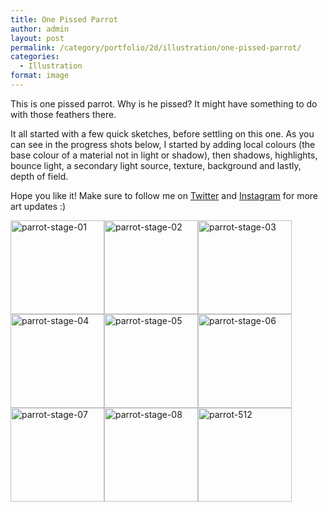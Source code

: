 ```yaml
---
title: One Pissed Parrot
author: admin
layout: post
permalink: /category/portfolio/2d/illustration/one-pissed-parrot/
categories:
  - Illustration
format: image
---
```

This is one pissed parrot. Why is he pissed? It might have something to do with those feathers there.

It all started with a few quick sketches, before settling on this one. As you can see in the progress shots below, I started by adding local colours (the base colour of a material not in light or shadow), then shadows, highlights, bounce light, a secondary light source, texture, background and lastly, depth of field.

Hope you like it! Make sure to follow me on <a href="https://twitter.com/Cryptacular" target="_blank">Twitter</a> and <a href="http://instagram.com/creationsfromthecrypt/" target="_blank">Instagram</a> for more art updates :)

[<img class="alignnone size-thumbnail wp-image-417" alt="parrot-stage-01" src="http://thecrypt.co.nz/wp-content/uploads/2014/12/parrot-stage-01-150x150.jpg" width="150" height="150" />][1][<img class="alignnone size-thumbnail wp-image-418" alt="parrot-stage-02" src="http://thecrypt.co.nz/wp-content/uploads/2014/12/parrot-stage-02-150x150.jpg" width="150" height="150" />][2][<img class="alignnone size-thumbnail wp-image-419" alt="parrot-stage-03" src="http://thecrypt.co.nz/wp-content/uploads/2014/12/parrot-stage-03-150x150.jpg" width="150" height="150" />][3][<img class="alignnone size-thumbnail wp-image-420" alt="parrot-stage-04" src="http://thecrypt.co.nz/wp-content/uploads/2014/12/parrot-stage-04-150x150.jpg" width="150" height="150" />][4][<img class="alignnone size-thumbnail wp-image-421" alt="parrot-stage-05" src="http://thecrypt.co.nz/wp-content/uploads/2014/12/parrot-stage-05-150x150.jpg" width="150" height="150" />][5][<img class="alignnone size-thumbnail wp-image-422" alt="parrot-stage-06" src="http://thecrypt.co.nz/wp-content/uploads/2014/12/parrot-stage-06-150x150.jpg" width="150" height="150" />][6][<img class="alignnone size-thumbnail wp-image-423" alt="parrot-stage-07" src="http://thecrypt.co.nz/wp-content/uploads/2014/12/parrot-stage-07-150x150.jpg" width="150" height="150" />][7][<img class="alignnone size-thumbnail wp-image-424" alt="parrot-stage-08" src="http://thecrypt.co.nz/wp-content/uploads/2014/12/parrot-stage-08-150x150.jpg" width="150" height="150" />][8][<img src="http://thecrypt.co.nz/wp-content/uploads/2014/12/parrot-512-150x150.jpg" alt="parrot-512" width="150" height="150" class="alignnone size-thumbnail wp-image-416" />][9]

 [1]: http://thecrypt.co.nz/wp-content/uploads/2014/12/parrot-stage-01.jpg
 [2]: http://thecrypt.co.nz/wp-content/uploads/2014/12/parrot-stage-02.jpg
 [3]: http://thecrypt.co.nz/wp-content/uploads/2014/12/parrot-stage-03.jpg
 [4]: http://thecrypt.co.nz/wp-content/uploads/2014/12/parrot-stage-04.jpg
 [5]: http://thecrypt.co.nz/wp-content/uploads/2014/12/parrot-stage-05.jpg
 [6]: http://thecrypt.co.nz/wp-content/uploads/2014/12/parrot-stage-06.jpg
 [7]: http://thecrypt.co.nz/wp-content/uploads/2014/12/parrot-stage-07.jpg
 [8]: http://thecrypt.co.nz/wp-content/uploads/2014/12/parrot-stage-08.jpg
 [9]: http://thecrypt.co.nz/wp-content/uploads/2014/12/parrot-512.jpg